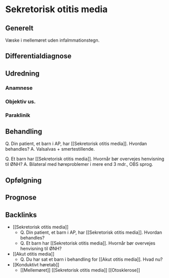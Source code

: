 # Sekretorisk otitis media
## Generelt
Væske i mellemøret uden infalmmationstegn. 

## Differentialdiagnose


## Udredning
### Anamnese

### Objektiv us.

### Paraklinik

## Behandling
Q. Din patient, et barn i AP, har [[Sekretorisk otitis media]]. Hvordan behandles?
A. Valsalvas + smertestillende.

Q. Et barn har [[Sekretorisk otitis media]]. Hvornår bør overvejes henvisning til ØNH?
A. Bilateral med høreproblemer i mere end 3 mdr., OBS sprog.

## Opfølgning


## Prognose
 

## Backlinks
* [[Sekretorisk otitis media]]
	* Q. Din patient, et barn i AP, har [[Sekretorisk otitis media]]. Hvordan behandles?
	* Q. Et barn har [[Sekretorisk otitis media]]. Hvornår bør overvejes henvisning til ØNH?
* [[Akut otitis media]]
	* Q. Du har sat et barn i behandling for [[Akut otitis media]]. Hvad nu?
* [[Konduktivt høretab]]
	* [[Mellemøret]]
	[[Sekretorisk otitis media]]
	[[Otosklerose]]

<!-- #anki/deck/Medicine #anki/tag/med/Otolarynghology -->

<!-- {BearID:AE81373D-3F39-4848-B939-A8F7270AB464-6575-00000500133CF483} -->
